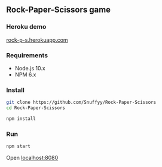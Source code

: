 ## Rock-Paper-Scissors game

### Heroku demo

[rock-p-s.herokuapp.com](https://rock-p-s.herokuapp.com)

### Requirements

* Node.js 10.x
* NPM 6.x

### Install

```bash
git clone https://github.com/Snuffyy/Rock-Paper-Scissors
cd Rock-Paper-Scissors
```
```bash
npm install
```

### Run

```bash
npm start
```

Open [localhost:8080](http://localhost:8080)